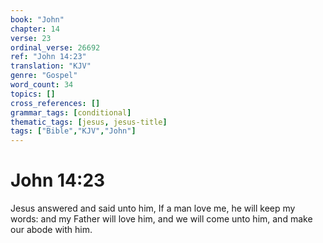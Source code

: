 ```yaml
---
book: "John"
chapter: 14
verse: 23
ordinal_verse: 26692
ref: "John 14:23"
translation: "KJV"
genre: "Gospel"
word_count: 34
topics: []
cross_references: []
grammar_tags: [conditional]
thematic_tags: [jesus, jesus-title]
tags: ["Bible","KJV","John"]
---
```


# John 14:23

Jesus answered and said unto him, If a man love me, he will keep my words: and my Father will love him, and we will come unto him, and make our abode with him.
